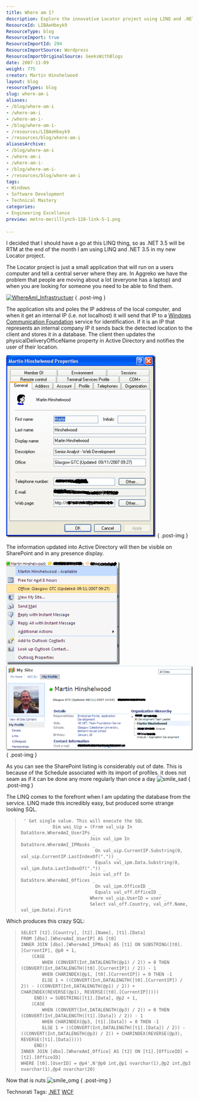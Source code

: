 ```yaml
---
title: Where am I?
description: Explore the innovative Locator project using LINQ and .NET 3.5 to track user locations in real-time, enhancing connectivity and efficiency in your workplace.
ResourceId: LIBAeHbeyk9
ResourceType: blog
ResourceImport: true
ResourceImportId: 294
ResourceImportSource: Wordpress
ResourceImportOriginalSource: GeeksWithBlogs
date: 2007-11-09
weight: 775
creator: Martin Hinshelwood
layout: blog
resourceTypes: blog
slug: where-am-i
aliases:
- /blog/where-am-i
- /where-am-i
- /where-am-i-
- /blog/where-am-i-
- /resources/LIBAeHbeyk9
- /resources/blog/where-am-i
aliasesArchive:
- /blog/where-am-i
- /where-am-i
- /where-am-i-
- /blog/where-am-i-
- /resources/blog/where-am-i
tags:
- Windows
- Software Development
- Technical Mastery
categories:
- Engineering Excellence
preview: metro-merilllynch-128-link-5-1.png

---
```

I decided that I should have a go at this LINQ thing, so as .NET 3.5 will be RTM at the end of the month I am using LINQ and .NET 3.5 in my new Locator project.

The Locator project is just a small application that will run on a users computer and tell a central server where they are. In Aggreko we have the problem that people are moving about a lot (everyone has a laptop) and when you are looking for someone you need to be able to find them.

[![WhereAmI_Infrastructuer](images/WhereamI_97C1-WhereAmI_Infrastructuer_thumb-4-7.gif)](http://blog.hinshelwood.com/files/2011/05/GWB-WindowsLiveWriter-WhereamI_97C1-WhereAmI_Infrastructuer.gif)
{ .post-img }

The application sits and poles the IP address of the local computer, and when it get an internal IP (i.e. not localhost) it will send that IP to a [Windows Communication Foundation](http://wcf.netfx3.com "Windows Communication Foundation") service for identification. If it is an IP that represents an internal company IP it sends back the detected location to the client and stores it in a database. The client then updates the physicalDeliveryOfficeName property in Active Directory and notifies the user of their location.

[![image](images/WhereamI_97C1-image_thumb_1-1-4.png)](http://blog.hinshelwood.com/files/2011/05/GWB-WindowsLiveWriter-WhereamI_97C1-image_1.png)
{ .post-img }

The information updated into Active Directory will then be visible on SharePoint and in any presence display.

[![image](images/WhereamI_97C1-image_thumb-3-6.png)](http://blog.hinshelwood.com/files/2011/05/GWB-WindowsLiveWriter-WhereamI_97C1-image.png) [![image](images/WhereamI_97C1-image_thumb_2-2-5.png)](http://blog.hinshelwood.com/files/2011/05/GWB-WindowsLiveWriter-WhereamI_97C1-image_2.png)
{ .post-img }

As you can see the SharePoint listing is considerably out of date. This is because of the Schedule associated with its import of profiles. it does not seam as if it can be done any more regularly than once a day ![smile_sad](images/smile_sad-7-3.gif)
{ .post-img }

The LINQ comes to the forefront when I am updating the database from the service. LINQ made this incredibly easy, but produced some strange looking SQL.

> ```
>  ' Get single value. This will execute the SQL
>             Dim wai_Uip = (From val_uip In DataStore.WhereAmI_UserIPs _
>                           Join val_ipm In DataStore.WhereAmI_IPMasks _
>                             On val_uip.CurrentIP.Substring(0, val_uip.CurrentIP.LastIndexOf(".")) _
>                             Equals val_ipm.Data.Substring(0, val_ipm.Data.LastIndexOf(".")) _
>                           Join val_off In DataStore.WhereAmI_Offices _
>                             On val_ipm.OfficeID _
>                             Equals val_off.OfficeID _
>                           Where val_uip.UserID = user _
>                           Select val_off.Country, val_off.Name, val_ipm.Data).First
> ```

[](http://11011.net/software/vspaste)

Which produces this crazy SQL:

> ```
> SELECT [t2].[Country], [t2].[Name], [t1].[Data]
> FROM [dbo].[WhereAmI_UserIP] AS [t0]
> INNER JOIN [dbo].[WhereAmI_IPMask] AS [t1] ON SUBSTRING([t0].[CurrentIP], @p0 + 1,
>     (CASE
>         WHEN (CONVERT(Int,DATALENGTH(@p1) / 2)) = 0 THEN (CONVERT(Int,DATALENGTH([t0].[CurrentIP]) / 2)) - 1
>         WHEN CHARINDEX(@p1, [t0].[CurrentIP]) = 0 THEN -1
>         ELSE 1 + ((CONVERT(Int,DATALENGTH([t0].[CurrentIP]) / 2)) - ((CONVERT(Int,DATALENGTH(@p1) / 2)) + CHARINDEX(REVERSE(@p1), REVERSE([t0].[CurrentIP]))))
>      END)) = SUBSTRING([t1].[Data], @p2 + 1,
>     (CASE
>         WHEN (CONVERT(Int,DATALENGTH(@p3) / 2)) = 0 THEN (CONVERT(Int,DATALENGTH([t1].[Data]) / 2)) - 1
>         WHEN CHARINDEX(@p3, [t1].[Data]) = 0 THEN -1
>         ELSE 1 + ((CONVERT(Int,DATALENGTH([t1].[Data]) / 2)) - ((CONVERT(Int,DATALENGTH(@p3) / 2)) + CHARINDEX(REVERSE(@p3), REVERSE([t1].[Data]))))
>      END))
> INNER JOIN [dbo].[WhereAmI_Office] AS [t2] ON [t1].[OfficeID] = [t2].[OfficeID]
> WHERE [t0].[UserID] = @p4',N'@p0 int,@p1 nvarchar(1),@p2 int,@p3 nvarchar(1),@p4 nvarchar(20)
> ```
>
> [](http://11011.net/software/vspaste)

Now that is nuts ![smile_omg](images/smile_omg-6-2.gif)
{ .post-img }

Technorati Tags: [.NET](http://technorati.com/tags/.NET) [WCF](http://technorati.com/tags/WCF)

